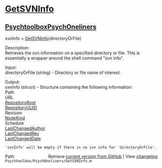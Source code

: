 # [GetSVNInfo](GetSVNInfo)
## [Psychtoolbox](Psychtoolbox)[PsychOneliners](PsychOneliners)

 svnInfo = [GetSVNInfo](GetSVNInfo)(directoryOrFile)  
  
 Description:  
 Retrieves the svn information on a specified directory or file.  This is  
 essentially a wrapper around the shell command "svn info".  
  
 Input:  
 directoryOrFile (string) - Directory or file name of interest.  
  
 Output:  
 svnInfo (struct) - Structure containing the following information:  
   Path  
    URL  
    [RepositoryRoot](RepositoryRoot)  
    [RepositoryUUID](RepositoryUUID)  
    Revision  
    [NodeKind](NodeKind)  
    Schedule  
    [LastChangedAuthor](LastChangedAuthor)  
    [LastChangedRev](LastChangedRev)  
    [LastChangedDate](LastChangedDate)  
  
    'svnInfo' will be empty if there is no svn info for 'directoryOrFile'.  




<div class="code_header" style="text-align:right;">
  <span style="float:left;">Path&nbsp;&nbsp;</span> <span class="counter">Retrieve <a href=
  "https://raw.github.com/Psychtoolbox-3/Psychtoolbox-3/beta/Psychtoolbox/PsychOneliners/GetSVNInfo.m">current version from GitHub</a> | View <a href=
  "https://github.com/Psychtoolbox-3/Psychtoolbox-3/commits/beta/Psychtoolbox/PsychOneliners/GetSVNInfo.m">changelog</a></span>
</div>
<div class="code">
  <code>Psychtoolbox/PsychOneliners/GetSVNInfo.m</code>
</div>

